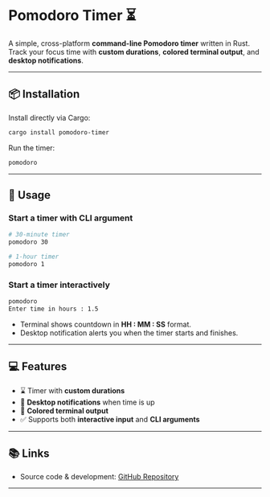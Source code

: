 # Pomodoro Timer ⏳

A simple, cross-platform **command-line Pomodoro timer** written in Rust.  
Track your focus time with **custom durations**, **colored terminal output**, and **desktop notifications**.

---

## 📦 Installation

Install directly via Cargo:

```bash
cargo install pomodoro-timer
````

Run the timer:

```bash
pomodoro
```

---

## 🚀 Usage

### Start a timer with CLI argument

```bash
# 30-minute timer
pomodoro 30

# 1-hour timer
pomodoro 1

```

### Start a timer interactively

```bash
pomodoro
Enter time in hours : 1.5
```

* Terminal shows countdown in **HH : MM : SS** format.
* Desktop notification alerts you when the timer starts and finishes.

---

## 💻 Features

* ⌛ Timer with **custom durations** 
* 🔔 **Desktop notifications** when time is up
* 🎨 **Colored terminal output**
* ✅ Supports both **interactive input** and **CLI arguments**

---

## 📚 Links

* Source code & development: [GitHub Repository](https://github.com/prakhar0711/pomodoro-timer-cli)

---
